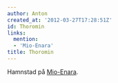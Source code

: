 ```yaml
---
author: Anton
created_at: '2012-03-27T17:28:51Z'
id: Thoromin
links:
  mention:
  - 'Mio-Enara'
title: Thoromin
---
```


Hamnstad på [Mio-Enara].

  [Mio-Enara]: Mio-Enara

